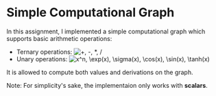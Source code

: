 # Simple Computational Graph

In this assignment, I implemented a simple computational graph which supports basic arithmetic operations:
- Ternary operations:  <img src="https://latex.codecogs.com/png.latex?\inline&space;&plus;,&space;-,&space;*,&space;/" title="+, -, *, /" />
- Unary operations:  <img src="https://latex.codecogs.com/png.latex?\inline&space;x^n,&space;\exp(x),&space;\sigma(x),&space;\cos(x),&space;\sin(x),&space;\tanh(x)" title="x^n, \exp(x), \sigma(x), \cos(x), \sin(x), \tanh(x)" />

It is allowed to compute both values and derivations on the graph.

Note: For simplicity's sake, the implementaion only works with <b>scalars</b>.
